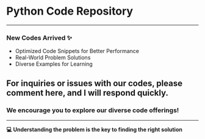 <h1>Python Code Repository</h1>

<hr>

<h3>New Codes Arrived ✨</h3>

<ul>
  <li>Optimized Code Snippets for Better Performance</li>
  <li>Real-World Problem Solutions</li>
  <li>Diverse Examples for Learning</li>
</ul>

<h2>For inquiries or issues with our codes, please comment here, and I will respond quickly.</h2>

<h3>We encourage you to explore our diverse code offerings!</h3>

<hr>
<strong>💻 Understanding the problem is the key to finding the right solution</strong>
